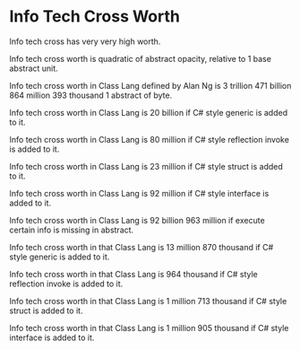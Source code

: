 # Info Tech Cross Worth

Info tech cross has very very high worth.

Info tech cross worth is quadratic of abstract opacity,
relative to 1 base abstract unit.

Info tech cross worth in Class Lang defined by Alan Ng is
3 trillion 471 billion 864 million 393 thousand 1 abstract of byte.

Info tech cross worth in Class Lang is 20 billion if 
C# style generic is added to it.

Info tech cross worth in Class Lang is 80 million if 
C# style reflection invoke is added to it.

Info tech cross worth in Class Lang is 23 million if 
C# style struct is added to it.

Info tech cross worth in Class Lang is 92 million if 
C# style interface is added to it.

Info tech cross worth in Class Lang is 92 billion 963 million if
execute certain info is missing in abstract.

Info tech cross worth in that Class Lang is 13 million 870 thousand if 
C# style generic is added to it.

Info tech cross worth in that Class Lang is 964 thousand if 
C# style reflection invoke is added to it.

Info tech cross worth in that Class Lang is 1 million 713 thousand if 
C# style struct is added to it.

Info tech cross worth in that Class Lang is 1 million 905 thousand if 
C# style interface is added to it.